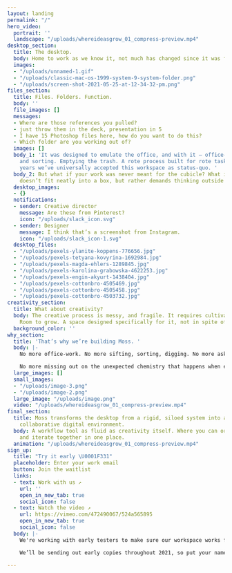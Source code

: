 ```yaml
---
layout: landing
permalink: "/"
hero_video:
  portrait: ''
  landscape: "/uploads/whereideasgrow_01_compress-preview.mp4"
desktop_section:
  title: The desktop.
  body: Home to work as we know it, not much has changed since it was first introduced.
  images:
  - "/uploads/unnamed-1.gif"
  - "/uploads/classic-mac-os-1999-system-9-system-folder.png"
  - "/uploads/screen-shot-2021-05-25-at-12-34-32-pm.png"
files_section:
  title: Files. Folders. Function.
  body: ''
  file_images: []
  messages:
  - Where are those references you pulled?
  - just throw them in the deck, presentation in 5
  - I have 15 Photoshop files here, how do you want to do this?
  - Which folder are you working out of?
  images: []
  body_1: 'It was designed to emulate the office, and with it – office-work. Sifting
    and sorting. Emptying the trash. A rote process built for rote tasks. After 40
    years we’ve universally accepted this workspace as status-quo. '
  body_2: But what if your work was never meant for the cubicle? What if your process
    doesn’t fit neatly into a box, but rather demands thinking outside of one?
  desktop_images:
  - {}
  notifications:
  - sender: Creative director
    message: Are these from Pinterest?
    icon: "/uploads/slack_icon.svg"
  - sender: Designer
    message: I think that’s a screenshot from Instagram.
    icon: "/uploads/slack_icon-1.svg"
  desktop_files:
  - "/uploads/pexels-ylanite-koppens-776656.jpg"
  - "/uploads/pexels-tetyana-kovyrina-1692984.jpg"
  - "/uploads/pexels-magda-ehlers-1289845.jpg"
  - "/uploads/pexels-karolina-grabowska-4622253.jpg"
  - "/uploads/pexels-engin-akyurt-1438404.jpg"
  - "/uploads/pexels-cottonbro-4505469.jpg"
  - "/uploads/pexels-cottonbro-4505458.jpg"
  - "/uploads/pexels-cottonbro-4503732.jpg"
creativity_section:
  title: What about creativity?
  body: The creative process is messy, and fragile. It requires cultivation. Care.
    Room to grow. A space designed specifically for it, not in spite of it.
  background_color: ''
why_section:
  title: 'That’s why we’re building Moss. '
  body: |-
    No more office-work. No more sifting, sorting, digging. No more asking where, why and what. the. fuck.

    No more missing out on the unexpected chemistry that happens when everything is at your fingertips. No more workarounds to compensate for a workspace that was never even made for us.
  large_images: []
  small_images:
  - "/uploads/image-3.png"
  - "/uploads/image-2.png"
  large_image: "/uploads/image.png"
  video: "/uploads/whereideasgrow_01_compress-preview.mp4"
final_section:
  title: Moss transforms the desktop from a rigid, siloed system into an open and
    collaborative digital environment.
  body: A workflow tool as fluid as creativity itself. Where you can organize, experiment,
    and iterate together in one place.
  animation: "/uploads/whereideasgrow_01_compress-preview.mp4"
sign_up:
  title: "Try it early \U0001F331"
  placeholder: Enter your work email
  button: Join the waitlist
  links:
  - text: Work with us ↗
    url: ''
    open_in_new_tab: true
    social_icon: false
  - text: Watch the video ↗
    url: https://vimeo.com/472490067/524a565895
    open_in_new_tab: true
    social_icon: false
  body: |-
    We're working with early testers to make sure our workspace works for you.

    We’ll be sending out early copies throughout 2021, so put your name down on the waitlist and follow us for updates.

---
```

